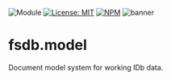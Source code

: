 ![Module](https://img.shields.io/badge/%40platform-fsdb.model-%23EA4E7E.svg)
[![License: MIT](https://img.shields.io/badge/license-MIT-blue.svg)](https://opensource.org/licenses/MIT)
[![NPM](https://img.shields.io/npm/v/@platform/fsdb.model.svg?colorB=blue&style=flat)](https://www.npmjs.com/package/@platform/fsdb.model)
![banner](https://platform.sfo2.digitaloceanspaces.com/repo-banners/fsdb.model.png)


# fsdb.model
Document model system for working IDb data.
